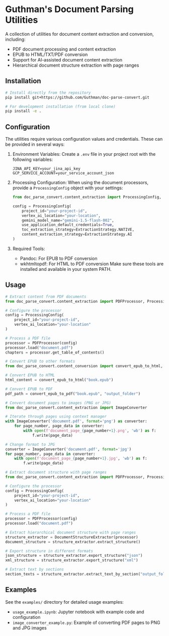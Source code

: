 # Guthman's Document Parsing Utilities

A collection of utilities for document content extraction and conversion, including:

- PDF document processing and content extraction
- EPUB to HTML/TXT/PDF conversion
- Support for AI-assisted document content extraction
- Hierarchical document structure extraction with page ranges

## Installation

```bash
# Install directly from the repository
pip install git+https://github.com/Guthman/doc-parse-convert.git

# For development installation (from local clone)
pip install -e .
```

## Configuration

The utilities require various configuration values and credentials. These can be provided in several ways:

1. Environment Variables:
   Create a `.env` file in your project root with the following variables:
   ```
   JINA_API_KEY=your_jina_api_key
   GCP_SERVICE_ACCOUNT=your_service_account_json
   ```

2. Processing Configuration:
   When using the document processors, provide a `ProcessingConfig` object with your settings:
   ```python
   from doc_parse_convert.content_extraction import ProcessingConfig, ExtractionStrategy
   
   config = ProcessingConfig(
       project_id="your-project-id",
       vertex_ai_location="your-location",
       gemini_model_name="gemini-1.5-flash-002",
       use_application_default_credentials=True,
       toc_extraction_strategy=ExtractionStrategy.NATIVE,
       content_extraction_strategy=ExtractionStrategy.AI
   )
   ```

3. Required Tools:
   - Pandoc: For EPUB to PDF conversion
   - wkhtmltopdf: For HTML to PDF conversion
   Make sure these tools are installed and available in your system PATH.

## Usage

```python
# Extract content from PDF documents
from doc_parse_convert.content_extraction import PDFProcessor, ProcessingConfig

# Configure the processor
config = ProcessingConfig(
    project_id="your-project-id",
    vertex_ai_location="your-location"
)

# Process a PDF file
processor = PDFProcessor(config)
processor.load("document.pdf")
chapters = processor.get_table_of_contents()

# Convert EPUB to other formats
from doc_parse_convert.content_conversion import convert_epub_to_html, convert_epub_to_pdf

# Convert EPUB to HTML
html_content = convert_epub_to_html("book.epub")

# Convert EPUB to PDF
pdf_path = convert_epub_to_pdf("book.epub", "output_folder")

# Convert document pages to images (PNG or JPG)
from doc_parse_convert.content_extraction import ImageConverter

# Iterate through pages using context manager
with ImageConverter('document.pdf', format='png') as converter:
    for page_number, page_data in converter:
        with open(f'document_page_{page_number+1}.png', 'wb') as f:
            f.write(page_data)

# Change format to JPG
converter = ImageConverter('document.pdf', format='jpg')
for page_number, page_data in converter:
    with open(f'document_page_{page_number+1}.jpg', 'wb') as f:
        f.write(page_data)

# Extract document structure with page ranges
from doc_parse_convert.content_extraction import PDFProcessor, ProcessingConfig, DocumentStructureExtractor

# Configure the processor
config = ProcessingConfig(
    project_id="your-project-id",
    vertex_ai_location="your-location"
)

# Process a PDF file
processor = PDFProcessor(config)
processor.load("document.pdf")

# Extract hierarchical document structure with page ranges
structure_extractor = DocumentStructureExtractor(processor)
document_structure = structure_extractor.extract_structure()

# Export structure in different formats
json_structure = structure_extractor.export_structure("json")
xml_structure = structure_extractor.export_structure("xml")

# Extract text by sections
section_texts = structure_extractor.extract_text_by_section("output_folder")
```

## Examples

See the `examples/` directory for detailed usage examples:
- `usage_example.ipynb`: Jupyter notebook with example code and configuration
- `image_converter_example.py`: Example of converting PDF pages to PNG and JPG images

